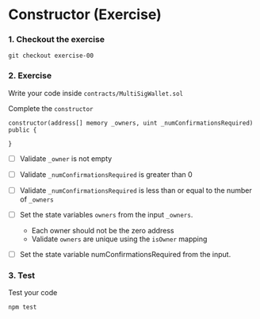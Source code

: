 # Constructor (Exercise)

### 1. Checkout the exercise

```shell
git checkout exercise-00
```

### 2. Exercise

Write your code inside `contracts/MultiSigWallet.sol`

Complete the `constructor`

```solidity
constructor(address[] memory _owners, uint _numConfirmationsRequired) public {

}
```

- [ ] Validate `_owner` is not empty

- [ ] Validate `_numConfirmationsRequired` is greater than 0

- [ ] Validate `_numConfirmationsRequired` is less than or equal to the number of `_owners`

- [ ] Set the state variables `owners` from the input `_owners`.

  - Each owner should not be the zero address
  - Validate `owners` are unique using the `isOwner` mapping

- [ ] Set the state variable numConfirmationsRequired from the input.

### 3. Test

Test your code

```shell
npm test
```
